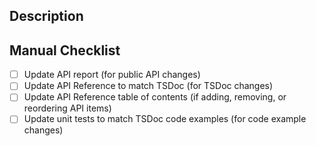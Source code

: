 ## Description

<!-- write your description below -->

## Manual Checklist

<!-- delete irrelevant items -->

- [ ] Update API report (for public API changes)
- [ ] Update API Reference to match TSDoc (for TSDoc changes)
- [ ] Update API Reference table of contents (if adding, removing, or reordering API items)
- [ ] Update unit tests to match TSDoc code examples (for code example changes)
